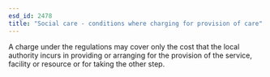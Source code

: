 ```yaml
---
esd_id: 2478
title: "Social care - conditions where charging for provision of care"
---
```


A charge under the regulations may cover only the cost that the local authority incurs in providing or arranging for the provision of the service, facility or resource or for taking the other step.


